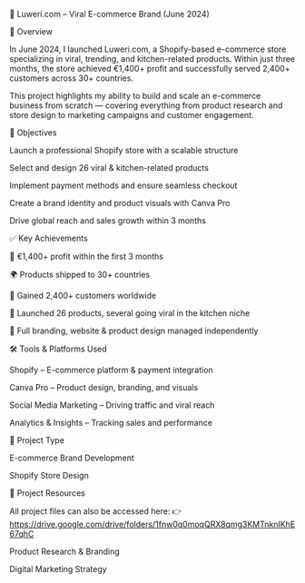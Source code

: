 🛒 Luweri.com – Viral E-commerce Brand (June 2024)

📌 Overview

In June 2024, I launched Luweri.com, a Shopify-based e-commerce store specializing in viral, trending, and kitchen-related products. Within just three months, the store achieved €1,400+ profit and successfully served 2,400+ customers across 30+ countries.

This project highlights my ability to build and scale an e-commerce business from scratch — covering everything from product research and store design to marketing campaigns and customer engagement.

🎯 Objectives

Launch a professional Shopify store with a scalable structure

Select and design 26 viral & kitchen-related products

Implement payment methods and ensure seamless checkout

Create a brand identity and product visuals with Canva Pro

Drive global reach and sales growth within 3 months

✅ Key Achievements

🚀 €1,400+ profit within the first 3 months

🌍 Products shipped to 30+ countries

👥 Gained 2,400+ customers worldwide

🛒 Launched 26 products, several going viral in the kitchen niche

🎨 Full branding, website & product design managed independently

🛠️ Tools & Platforms Used

Shopify – E-commerce platform & payment integration

Canva Pro – Product design, branding, and visuals

Social Media Marketing – Driving traffic and viral reach

Analytics & Insights – Tracking sales and performance

📂 Project Type

E-commerce Brand Development

Shopify Store Design

🔗 Project Resources

All project files can also be accessed here: 👉 https://drive.google.com/drive/folders/1fnw0q0moqQRX8qmg3KMTnknIKhE67qhC

Product Research & Branding

Digital Marketing Strategy
